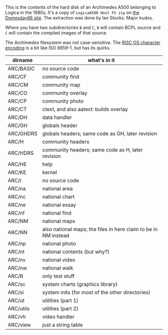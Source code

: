 This is the contents of the hard disk of an Archimedes A500 belonging to Logica
in the 1980s. It's a copy of `LogicaA500 Host FS zip` on
[the Domesday86 site](https://www.domesday86.com/?page_id=936).
The extraction was done by Ian Stocks. Major kudos.

Where you have two subdirectories `B` and `C`, `B` will contain BCPL source
and `C` will contain the compiled images of that source.

The Archimedes filesystem was not case-sensitive.
The [RISC OS character
encoding](https://en.wikipedia.org/wiki/RISC_OS_character_set)
is a bit like ISO 8859-1, but has its quirks.

| dirname   | what's in it
| -------   | ------------
| ARC/BASIC | no source code
| ARC/CF    | community find
| ARC/CM    | community map
| ARC/CO    | community overlay
| ARC/CP    | community photo
| ARC/CT    | ctext, and also aatext: builds overlay
| ARC/DH    | data handler
| ARC/GH    | globals header
| ARC/GHDRS | globals headers; same code as GH, later revision
| ARC/H     | community headers
| ARC/HDRS  | community headers; same code as H, later revision
| ARC/HE    | help
| ARC/KE    | kernel
| ARC/l     | no source code
| ARC/na    | national area
| ARC/nc    | national chart
| ARC/ne    | national essay
| ARC/nf    | national find
| ARC/NM    | national maps
| ARC/NN    | also national maps; the files in here claim to be in NM instead
| ARC/np    | national photo
| ARC/nt    | national contents (but why?)
| ARC/nv    | national video
| ARC/nw    | national walk
| ARC/R     | only test stuff
| ARC/sc    | system charts (graphics library)
| ARC/si    | system inits (for most of the other directories)
| ARC/ut    | utilities (part 1)
| ARC/utils | utilities (part 2)
| ARC/vh    | video handler
| ARC/view  | just a string table
